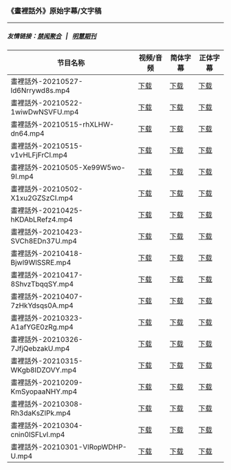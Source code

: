### 《畫裡話外》原始字幕/文字稿
---
##### 友情链接：[禁闻聚合](https://github.com/gfw-breaker/banned-news) &nbsp;&nbsp;|&nbsp;&nbsp; [明慧期刊](https://github.com/gfw-breaker/mh-qikan) 
| 节目名称 | 视频/音频 | 简体字幕 | 正体字幕 |
|---|---|---|---|
| 畫裡話外-20210527-Id6Nrrywd8s.mp4 | [下载](https://y2mate.com/zh-cn/search/Id6Nrrywd8s) | [下载](../channels/daxiong/_Id6Nrrywd8s.srt?raw=true) | [下载](../channels/daxiong/_Id6Nrrywd8s.tw.srt?raw=true) | 
| 畫裡話外-20210522-1wiwDwNSVFU.mp4 | [下载](https://y2mate.com/zh-cn/search/1wiwDwNSVFU) | [下载](../channels/daxiong/_1wiwDwNSVFU.srt?raw=true) | [下载](../channels/daxiong/_1wiwDwNSVFU.tw.srt?raw=true) | 
| 畫裡話外-20210515-rhXLHW-dn64.mp4 | [下载](https://y2mate.com/zh-cn/search/rhXLHW-dn64) | [下载](../channels/daxiong/_rhXLHW-dn64.srt?raw=true) | [下载](../channels/daxiong/_rhXLHW-dn64.tw.srt?raw=true) | 
| 畫裡話外-20210515-v1vHLFjFrCI.mp4 | [下载](https://y2mate.com/zh-cn/search/v1vHLFjFrCI) | [下载](../channels/daxiong/_v1vHLFjFrCI.srt?raw=true) | [下载](../channels/daxiong/_v1vHLFjFrCI.tw.srt?raw=true) | 
| 畫裡話外-20210505-Xe99W5wo-9I.mp4 | [下载](https://y2mate.com/zh-cn/search/Xe99W5wo-9I) | [下载](../channels/daxiong/_Xe99W5wo-9I.srt?raw=true) | [下载](../channels/daxiong/_Xe99W5wo-9I.tw.srt?raw=true) | 
| 畫裡話外-20210502-X1xu2GZSzCI.mp4 | [下载](https://y2mate.com/zh-cn/search/X1xu2GZSzCI) | [下载](../channels/daxiong/_X1xu2GZSzCI.srt?raw=true) | [下载](../channels/daxiong/_X1xu2GZSzCI.tw.srt?raw=true) | 
| 畫裡話外-20210425-hKDAbLRefz4.mp4 | [下载](https://y2mate.com/zh-cn/search/hKDAbLRefz4) | [下载](../channels/daxiong/_hKDAbLRefz4.srt?raw=true) | [下载](../channels/daxiong/_hKDAbLRefz4.tw.srt?raw=true) | 
| 畫裡話外-20210423-SVCh8EDn37U.mp4 | [下载](https://y2mate.com/zh-cn/search/SVCh8EDn37U) | [下载](../channels/daxiong/_SVCh8EDn37U.srt?raw=true) | [下载](../channels/daxiong/_SVCh8EDn37U.tw.srt?raw=true) | 
| 畫裡話外-20210418-Bjwl9WlSSRE.mp4 | [下载](https://y2mate.com/zh-cn/search/Bjwl9WlSSRE) | [下载](../channels/daxiong/_Bjwl9WlSSRE.srt?raw=true) | [下载](../channels/daxiong/_Bjwl9WlSSRE.tw.srt?raw=true) | 
| 畫裡話外-20210417-8ShvzTbqqSY.mp4 | [下载](https://y2mate.com/zh-cn/search/8ShvzTbqqSY) | [下载](../channels/daxiong/_8ShvzTbqqSY.srt?raw=true) | [下载](../channels/daxiong/_8ShvzTbqqSY.tw.srt?raw=true) | 
| 畫裡話外-20210407-7zHkYdsqs0A.mp4 | [下载](https://y2mate.com/zh-cn/search/7zHkYdsqs0A) | [下载](../channels/daxiong/_7zHkYdsqs0A.srt?raw=true) | [下载](../channels/daxiong/_7zHkYdsqs0A.tw.srt?raw=true) | 
| 畫裡話外-20210323-A1afYGE0zRg.mp4 | [下载](https://y2mate.com/zh-cn/search/A1afYGE0zRg) | [下载](../channels/daxiong/_A1afYGE0zRg.srt?raw=true) | [下载](../channels/daxiong/_A1afYGE0zRg.tw.srt?raw=true) | 
| 畫裡話外-20210326-7JfjQebzakU.mp4 | [下载](https://y2mate.com/zh-cn/search/7JfjQebzakU) | [下载](../channels/daxiong/_7JfjQebzakU.srt?raw=true) | [下载](../channels/daxiong/_7JfjQebzakU.tw.srt?raw=true) | 
| 畫裡話外-20210315-WKgb8IDZOVY.mp4 | [下载](https://y2mate.com/zh-cn/search/WKgb8IDZOVY) | [下载](../channels/daxiong/_WKgb8IDZOVY.srt?raw=true) | [下载](../channels/daxiong/_WKgb8IDZOVY.tw.srt?raw=true) | 
| 畫裡話外-20210209-KmSyopaaNHY.mp4 | [下载](https://y2mate.com/zh-cn/search/KmSyopaaNHY) | [下载](../channels/daxiong/_KmSyopaaNHY.srt?raw=true) | [下载](../channels/daxiong/_KmSyopaaNHY.tw.srt?raw=true) | 
| 畫裡話外-20210308-Rh3daKsZIPk.mp4 | [下载](https://y2mate.com/zh-cn/search/Rh3daKsZIPk) | [下载](../channels/daxiong/_Rh3daKsZIPk.srt?raw=true) | [下载](../channels/daxiong/_Rh3daKsZIPk.tw.srt?raw=true) | 
| 畫裡話外-20210304-cnin0ISFLvI.mp4 | [下载](https://y2mate.com/zh-cn/search/cnin0ISFLvI) | [下载](../channels/daxiong/_cnin0ISFLvI.srt?raw=true) | [下载](../channels/daxiong/_cnin0ISFLvI.tw.srt?raw=true) | 
| 畫裡話外-20210301-VlRopWDHP-U.mp4 | [下载](https://y2mate.com/zh-cn/search/VlRopWDHP-U) | [下载](../channels/daxiong/_VlRopWDHP-U.srt?raw=true) | [下载](../channels/daxiong/_VlRopWDHP-U.tw.srt?raw=true) | 
